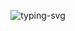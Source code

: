 <p align="center">
   <img src="https://readme-typing-svg.herokuapp.com?color=F7320E&background=FF2E1100&center=true&vCenter=true&lines=%E6%9C%80%E7%BE%8E%E7%9A%84%E4%B8%8D%E6%98%AF%E4%B8%8B%E9%9B%A8%E5%A4%A9;%E6%98%AF%E6%9B%BE%E4%B8%8E%E4%BD%A0%E8%BA%B2%E8%BF%87%E9%9B%A8%E7%9A%84%E5%B1%8B%E6%AA%90" alt="typing-svg">
</p>
